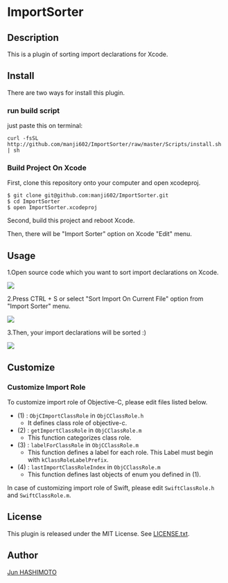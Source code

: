 ImportSorter
====

## Description

This is a plugin of sorting import declarations for Xcode.

## Install

There are two ways for install this plugin.

### run build script

just paste this on terminal:

```
curl -fsSL http://github.com/manji602/ImportSorter/raw/master/Scripts/install.sh | sh
```

### Build Project On Xcode

First, clone this repository onto your computer and open xcodeproj.

```
$ git clone git@github.com:manji602/ImportSorter.git
$ cd ImportSorter
$ open ImportSorter.xcodeproj
```

Second, build this project and reboot Xcode.

Then, there will be "Import Sorter" option on Xcode "Edit" menu.

## Usage

1.Open source code which you want to sort import declarations on Xcode.

![](https://raw.githubusercontent.com/manji602/ImportSorter/master/Images/usage_figure001.png)

2.Press CTRL + S or select "Sort Import On Current File" option from "Import Sorter" menu.

![](https://raw.githubusercontent.com/manji602/ImportSorter/master/Images/usage_figure002.png)

3.Then, your import declarations will be sorted :)

![](https://raw.githubusercontent.com/manji602/ImportSorter/master/Images/usage_figure003.png)

## Customize

### Customize Import Role

To customize import role of Objective-C, please edit files listed below.

* (1) : `ObjCImportClassRole` in `ObjCClassRole.h`
    * It defines class role of objective-c.
* (2) : `getImportClassRole` in `ObjCClassRole.m`
    * This function categorizes class role.
* (3) : `labelForClassRole` in `ObjCClassRole.m`
    * This function defines a label for each role. This Label must begin with `kClassRoleLabelPrefix`.
* (4) : `lastImportClassRoleIndex` in `ObjCClassRole.m`
    * This function defines last objects of enum you defined in (1).

In case of customizing import role of Swift, please edit `SwiftClassRole.h` and `SwiftClassRole.m`.

## License

This plugin is released under the MIT License. See [LICENSE.txt](http://github.com/manji602/ImportSorter/raw/master/LICENSE.txt).

## Author

[Jun HASHIMOTO](http://github.com/manji602)
